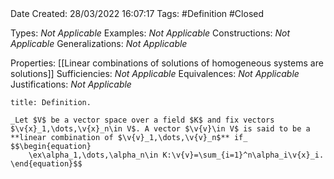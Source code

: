 <br />
<br />

Date Created: 28/03/2022 16:07:17
Tags: #Definition #Closed 

Types: _Not Applicable_
Examples: _Not Applicable_
Constructions: _Not Applicable_
Generalizations: _Not Applicable_

Properties: [[Linear combinations of solutions of homogeneous systems are solutions]]
Sufficiencies: _Not Applicable_
Equivalences: _Not Applicable_
Justifications: _Not Applicable_

``` ad-Definition
title: Definition.

_Let $V$ be a vector space over a field $K$ and fix vectors $\v{x}_1,\dots,\v{x}_n\in V$. A vector $\v{v}\in V$ is said to be a **linear combination of $\v{v}_1,\dots,\v{v}_n$** if_
$$\begin{equation}
    \ex\alpha_1,\dots,\alpha_n\in K:\v{v}=\sum_{i=1}^n\alpha_i\v{x}_i.
\end{equation}$$

```
